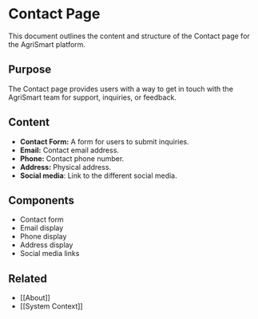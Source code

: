 # Contact Page

This document outlines the content and structure of the Contact page for the AgriSmart platform.

## Purpose

The Contact page provides users with a way to get in touch with the AgriSmart team for support, inquiries, or feedback.

## Content

*   **Contact Form:** A form for users to submit inquiries.
*   **Email:** Contact email address.
*   **Phone:** Contact phone number.
*   **Address:** Physical address.
* **Social media**: Link to the different social media.

## Components

*   Contact form
*   Email display
*   Phone display
*   Address display
*   Social media links

## Related

*   [[About]]
* [[System Context]]
